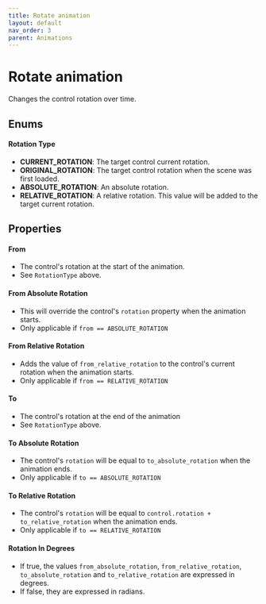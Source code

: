 ```yaml
---
title: Rotate animation
layout: default
nav_order: 3
parent: Animations
---
```


# Rotate animation

Changes the control rotation over time.


## Enums

#### Rotation Type

+ **CURRENT_ROTATION**: The target control current rotation.
+ **ORIGINAL_ROTATION**: The target control rotation when the scene was first loaded.
+ **ABSOLUTE_ROTATION**: An absolute rotation.
+ **RELATIVE_ROTATION**: A relative rotation. This value will be added to the target current rotation.


## Properties

#### From

+ The control's rotation at the start of the animation.
+ See `RotationType` above.

#### From Absolute Rotation

+ This will override the control's `rotation` property when the animation starts.
+ Only applicable if `from == ABSOLUTE_ROTATION`

#### From Relative Rotation

+ Adds the value of `from_relative_rotation` to the control's current rotation when the animation starts.
+ Only applicable if `from == RELATIVE_ROTATION`

#### To

+ The control's rotation at the end of the animation
+ See `RotationType` above.

#### To Absolute Rotation

+ The control's `rotation` will be equal to `to_absolute_rotation` when the animation ends.
+ Only applicable if `to == ABSOLUTE_ROTATION`

#### To Relative Rotation

+ The control's `rotation` will be equal to `control.rotation + to_relative_rotation` when the animation ends.
+ Only applicable if `to == RELATIVE_ROTATION`


#### Rotation In Degrees

+ If true, the values `from_absolute_rotation`, `from_relative_rotation`, `to_absolute_rotation` and `to_relative_rotation` are expressed in degrees.
+ If false, they are expressed in radians.